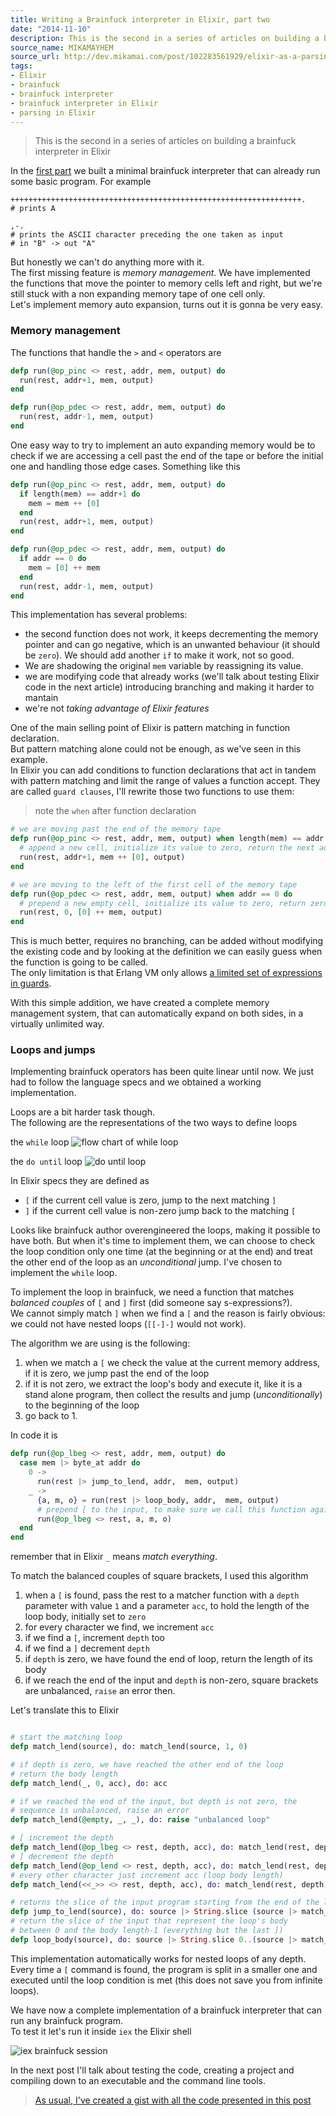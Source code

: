 ```yaml
---
title: Writing a Brainfuck interpreter in Elixir, part two
date: "2014-11-10"
description: This is the second in a series of articles on building a brainfuck interpreter in Elixir. In <a href="/2014/10/15/elixir-as-a-pasring-tool-writing-a-brainfuck-interpreter-part-one.html">the first part</a> we built a minimal brainfuck interpreter that can already run some basic program. In this second part we'll finish it implementing loop handling.
source_name: MIKAMAYHEM
source_url: http://dev.mikamai.com/post/102283561929/elixir-as-a-parsing-tool-writing-a-brainfuck
tags:
- Elixir
- brainfuck
- brainfuck interpreter
- brainfuck interpreter in Elixir
- parsing in Elixir
---
```



> This is the second in a series of articles on building a brainfuck interpreter in Elixir

In the [first part](http://dev.mikamai.com/post/100075543414/elixir-as-a-parsing-tool-writing-a-brainfuck) we built a minimal brainfuck interpreter that can already run some basic program.
For example

```brainfuck
+++++++++++++++++++++++++++++++++++++++++++++++++++++++++++++++++.
# prints A

,-.
# prints the ASCII character preceding the one taken as input
# in "B" -> out "A" 
```

But honestly we can't do anything more with it.  
The first missing feature is *memory management*. We have implemented the functions that move the pointer to memory cells left and right, but we're still stuck with a non expanding memory tape of one cell only.  
Let's implement memory auto expansion, turns out it is gonna be very easy.

### Memory management

The functions that handle the `>` and `<` operators are

```elixir
defp run(@op_pinc <> rest, addr, mem, output) do
  run(rest, addr+1, mem, output)
end

defp run(@op_pdec <> rest, addr, mem, output) do
  run(rest, addr-1, mem, output)
end
```

One easy way to try to implement an auto expanding memory would be to check if we are accessing a cell past the end of the tape or before the initial one and handling those edge cases.
Something like this

```elixir
defp run(@op_pinc <> rest, addr, mem, output) do
  if length(mem) == addr+1 do
    mem = mem ++ [0]
  end
  run(rest, addr+1, mem, output)
end

defp run(@op_pdec <> rest, addr, mem, output) do
  if addr == 0 do
    mem = [0] ++ mem
  end
  run(rest, addr-1, mem, output)
end
```

This implementation has several problems:

- the second function does not work, it keeps decrementing the memory pointer and can go negative, which is an unwanted behaviour (it should be `zero`). We should add another `if` to make it work, not so good.
- We are shadowing the original `mem` variable by reassigning its value.    
- we are modifying code that already works (we'll talk about testing Elixir code in the next article) introducing branching and making it harder to mantain
- we're not *taking advantage of Elixir features*

One of the main selling point of Elixir is pattern matching in function declaration.   
But pattern matching alone could not be enough, as we've seen in this example.   
In Elixir you can add conditions to function declarations that act in tandem with pattern matching and limit the range of values a function accept. They are called `guard clauses`, I'll rewrite those two functions to use them:

> note the `when` after function declaration

```elixir
# we are moving past the end of the memory tape
defp run(@op_pinc <> rest, addr, mem, output) when length(mem) == addr + 1 do
  # append a new cell, initialize its value to zero, return the next address
  run(rest, addr+1, mem ++ [0], output)
end

# we are moving to the left of the first cell of the memory tape
defp run(@op_pdec <> rest, addr, mem, output) when addr == 0 do
  # prepend a new empty cell, initialize its value to zero, return zero as address
  run(rest, 0, [0] ++ mem, output)
end
```

This is much better,  requires no branching, can be added without modifying the existing code and by looking at the definition we can easily guess when the function is going to be called.   
The only limitation is that Erlang VM only allows [a limited set of expressions in guards](http://elixir-lang.org/getting_started/5.html#5.2-expressions-in-guard-clauses.).

With this simple addition, we have created a complete memory management system, that can automatically expand on both sides, in a virtually unlimited way.

### Loops and jumps

Implementing brainfuck operators has been quite linear until now.
We just had to follow the language specs and we obtained a working implementation.

Loops are a bit harder task though.   
The following are the representations of the two ways to define loops

the `while` loop 
![flow chart of while loop](http://i.imgur.com/IiIEPo8.jpg)  

the `do until` loop
![do until loop](http://i.imgur.com/Joke2ar.jpg)

In Elixir specs they are defined as

- `[` if the current cell value is zero, jump to the next matching `]`
- `]` if the current cell value is non-zero jump back to the matching `[`

Looks like brainfuck author overengineered the loops, making it possible to have both.
But when it's time to implement them, we can choose to check the loop condition only one time (at the beginning or at the end) and treat the other end of the loop as an *unconditional* jump.
I've chosen to implement the `while` loop.

To implement the loop in brainfuck, we need a function that matches *balanced couples* of `[` and `]` first (did someone say s-expressions?).   
We cannot simply match `]` when we find a `[` and the reason is fairly obvious: we could not have nested loops (`[[-]-]` would not work).  

The algorithm we are using is the following:

1. when we match a `[` we check the value at the current memory address, if it is zero, we jump past the end of the loop
2. if it is not zero, we extract the loop's body and execute it, like it is a stand alone program, then collect the results and jump (*unconditionally*) to the beginning of the loop
3. go back to 1.

In code it is

```elixir
defp run(@op_lbeg <> rest, addr, mem, output) do
  case mem |> byte_at addr do
    0 ->
      run(rest |> jump_to_lend, addr,  mem, output)
    _ ->
      {a, m, o} = run(rest |> loop_body, addr,  mem, output)
      # prepend [ to the input, to make sure we call this function again
      run(@op_lbeg <> rest, a, m, o)
  end
end
```

remember that in Elixir `_` means *match everything*.

To match the balanced couples of square brackets, I used this algorithm

1. when a `[` is found, pass the rest to a matcher function with a `depth` parameter with value `1` and a parameter `acc`, to hold the length of the loop body, initially set to `zero`
2. for every character we find, we increment `acc`
3. if we find a `[`, increment `depth` too 
4. if we find a `]` decrement `depth`
5. if `depth` is zero, we have found the end of loop, return the length of its body
6. if we reach the end of the input and `depth` is non-zero, square brackets are unbalanced, `raise` an error then.  

Let's translate this to Elixir

```elixir

# start the matching loop
defp match_lend(source), do: match_lend(source, 1, 0)

# if depth is zero, we have reached the other end of the loop
# return the body length
defp match_lend(_, 0, acc), do: acc

# if we reached the end of the input, but depth is not zero, the
# sequence is unbalanced, raise an error
defp match_lend(@empty, _, _), do: raise "unbalanced loop"

# [ increment the depth
defp match_lend(@op_lbeg <> rest, depth, acc), do: match_lend(rest, depth+1, acc+1)
# ] decrement the depth
defp match_lend(@op_lend <> rest, depth, acc), do: match_lend(rest, depth-1, acc+1)
# every other character just increment acc (loop body length)
defp match_lend(<<_>> <> rest, depth, acc), do: match_lend(rest, depth, acc+1)

# returns the slice of the input program starting from the end of the loop after ]
defp jump_to_lend(source), do: source |> String.slice (source |> match_lend)..-1
# return the slice of the input that represent the loop's body 
# between 0 and the body length-1 (everything but the last ])
defp loop_body(source), do: source |> String.slice 0..(source |> match_lend)-1

```

This implementation automatically works for nested loops of any depth.
Every time a `[` command is found,  the program is split in a smaller one and executed until the loop condition is met (this does not save you from infinite loops).

We have now a complete implementation of a brainfuck interpreter that can run any brainfuck program.  
To test it let's run it inside `iex` the Elixir shell

![iex brainfuck session](http://i.imgur.com/1lTQqee.gif) 

In the next post I'll talk about testing the code, creating a project and compiling down to an executable and the command line tools.

> [As usual, I've created a gist with all the code presented in this post](https://gist.github.com/wstucco/3064b6d01f1f8cf1292c)

